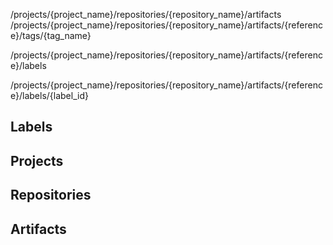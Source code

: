 /projects/{project_name}/repositories/{repository_name}/artifacts
/projects/{project_name}/repositories/{repository_name}/artifacts/{reference}/tags/{tag_name}

/projects/{project_name}/repositories/{repository_name}/artifacts/{reference}/labels

/projects/{project_name}/repositories/{repository_name}/artifacts/{reference}/labels/{label_id}


## Labels

## Projects

## Repositories

## Artifacts